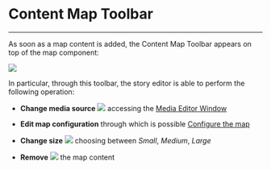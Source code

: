 # Content Map Toolbar
**********************

As soon as a map content is added, the Content Map Toolbar appears on top of the map component:

<img src="../img/content-map-toolbar/content-map-toolbar.jpg" class="ms-docimage"/>

In particular, through this toolbar, the story editor is able to perform the following operation:

* **Change media source** <img src="../img/button/change-media2.jpg" class="ms-docbutton"/> accessing the [Media Editor Window](media-editor-window.md)

* **Edit map configuration** through which is possible [Configure the map](configure-map.md)

* **Change size** <img src="../img/button/change-size2.jpg" class="ms-docbutton"/> choosing between *Small*, *Medium*, *Large*

* **Remove** <img src="../img/button/remove2.jpg" class="ms-docbutton"/> the map content